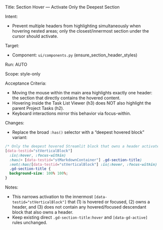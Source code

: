 Title: Section Hover — Activate Only the Deepest Section

Intent:
- Prevent multiple headers from highlighting simultaneously when hovering nested areas; only the closest/innermost section under the cursor should activate.

Target:
- Component: `ui/components.py` (ensure_section_header_styles)

Run: AUTO

Scope: style-only

Acceptance Criteria:
- Moving the mouse within the main area highlights exactly one header: the section that directly contains the hovered content.
- Hovering inside the Task List Viewer (h3) does NOT also highlight the parent Project Tasks (h2).
- Keyboard interactions mirror this behavior via focus-within.

Changes:
- Replace the broad `:has()` selector with a “deepest hovered block” variant:

```css
/* Only the deepest hovered Streamlit block that owns a header activates */
[data-testid="stVerticalBlock"]
  :is(:hover, :focus-within)
  :has(> [data-testid="stMarkdownContainer"] .gd-section-title)
  :not(:has([data-testid="stVerticalBlock"] :is(:hover, :focus-within) .gd-section-title))
  .gd-section-title {
  background-size: 100% 100%;
}
```

Notes:
- This narrows activation to the innermost `[data-testid="stVerticalBlock"]` that (1) is hovered or focused, (2) owns a header, and (3) does not contain any hovered/focused descendant block that also owns a header.
- Keep existing direct `.gd-section-title:hover` and `[data-gd-active]` rules unchanged.

